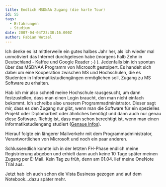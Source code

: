 ```yaml
---
title: Endlich MSDNAA Zugang (die harte Tour)
id: 55
tags:
  - Erfahrungen
  - Studium
date: 2007-04-04T23:30:16.000Z
author: Fabian Wetzel
---
```


Ich denke es ist mittlerweile ein gutes halbes Jahr her, als ich wieder mal unmotiviert das Internet durchgelesen habe (morgens halb Zehn in Deutschland - Kaffee und Google Reader ;-) ). Jedenfalls bin ich spontan über das MSDNAA Programm von Microsoft gestolpert. Es handelt sich dabei um eine Kooperation zwischen MS und Hochschulen, die es Studenten in Informatikstudiengängen ermöglichen soll,&nbsp;Zugang zu MS Software zu erhalten. 

Hab ich mir also schnell meine Hochschule rausgesucht, um dann festzustellen, dass man einen Login braucht, den man nicht einfach bekommt. Ich schreibe also unserem Programmadministrator. Dieser sagt mir, dass es den Zugang nur gibt, wenn man die Software für ein spezielles Projekt oder Diplomarbeit oder ähnliches benötigt und dann auch nur genau diese Software. Richtig ist, dass man schon berechtigt ist, wenn man einen Informatikstudiengang studiert ([Genaue Infos](http://a)).

Hierauf folgte ein längerer Mailverkehr mit dem Programmadministrator, Verantwortlichen von Microsoft und noch ein paar anderen.

Schlussendlich konnte ich in der letzten FH-Phase endlich meine Registrierung abgeben und erhielt dann auch keine 10 Tage später meinen Zugang per E-Mail. Kein Tag zu früh, denn am 01.04\. lief meine OneNote Trial aus.

Jetzt hab ich auch schon die Vista Business gezogen und auf dem Notebook...dazu später mehr.

